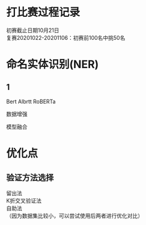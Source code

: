 # 打比赛过程记录
初赛截止日期10月21日    
复赛20201022-20201106：初赛前100名中挑50名    

# 命名实体识别(NER)

## 1 

Bert  Albrtt  RoBERTa

数据增强  

模型融合  

# 优化点
## 验证方法选择
留出法  
K折交叉验证法  
自助法  
（因为数据集比较小，可以尝试使用后两者进行优化对比）
